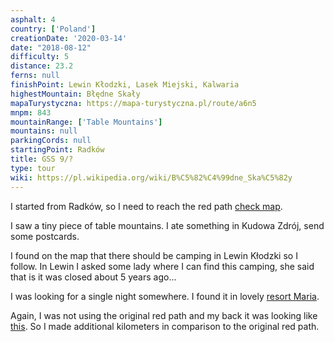 ```yaml
---
asphalt: 4
country: ['Poland']
creationDate: '2020-03-14'
date: "2018-08-12"
difficulty: 5
distance: 23.2
ferns: null
finishPoint: Lewin Kłodzki, Lasek Miejski, Kalwaria
highestMountain: Błędne Skały
mapaTurystyczna: https://mapa-turystyczna.pl/route/a6n5
mnpm: 843
mountainRange: ['Table Mountains']
mountains: null
parkingCords: null
startingPoint: Radków
title: GSS 9/?
type: tour
wiki: https://pl.wikipedia.org/wiki/B%C5%82%C4%99dne_Ska%C5%82y
---
```


I started from Radków, so I need to reach the red path [check map](https://mapa-turystyczna.pl/route/a747).

I saw a tiny piece of table mountains.
I ate something in Kudowa Zdrój, send some postcards.

I found on the map that there should be camping in Lewin Kłodzki so I follow.
In Lewin I asked some lady where I can find this camping, she said that is it was closed about 5 years ago...

I was looking for a single night somewhere. I found it in lovely [resort Maria](https://goo.gl/maps/uL7K65htdjXTkrqo7).

Again, I was not using the original red path and my back it was looking like [this](https://mapa-turystyczna.pl/route/a6nc). So I made additional kilometers in comparison to the original red path.
